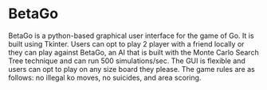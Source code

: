 # BetaGo
BetaGo is a python-based graphical user interface for the game of Go. It is built using Tkinter. Users can opt to play 2 player with a friend locally or they can play against BetaGo, an AI that is built with the Monte Carlo Search Tree technique and can run 500 simulations/sec. The GUI is flexible and users can opt to play on any size board they please. The game rules are as follows: no illegal ko moves, no suicides, and area scoring.
